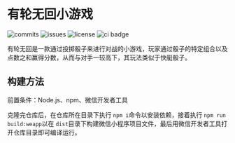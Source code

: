# 有轮无回小游戏

![commits](https://img.shields.io/github/commit-activity/t/softeng-underdog/dice-game) ![issues](https://img.shields.io/github/issues/softeng-underdog/dice-game) ![license](https://img.shields.io/badge/License-MIT-green?link=https%3A%2F%2Fopensource.org%2Flicense%2Fmit%2F) ![ci badge](https://github.com/softeng-underdog/dice-game/actions/workflows/taro.yml/badge.svg)

有轮无回是一款通过投掷骰子来进行对战的小游戏，玩家通过骰子的特定组合以及点数之和赢得分数，从而与对手一较高下，其玩法类似于快艇骰子。

## 构建方法

前置条件：Node.js、npm、微信开发者工具

克隆完仓库后，在仓库所在目录下执行 `npm i`命令以安装依赖，接着执行 `npm run build:weapp`以在 `dist`目录下构建微信小程序项目文件，最后用微信开发者工具打开仓库目录即可编译运行。
